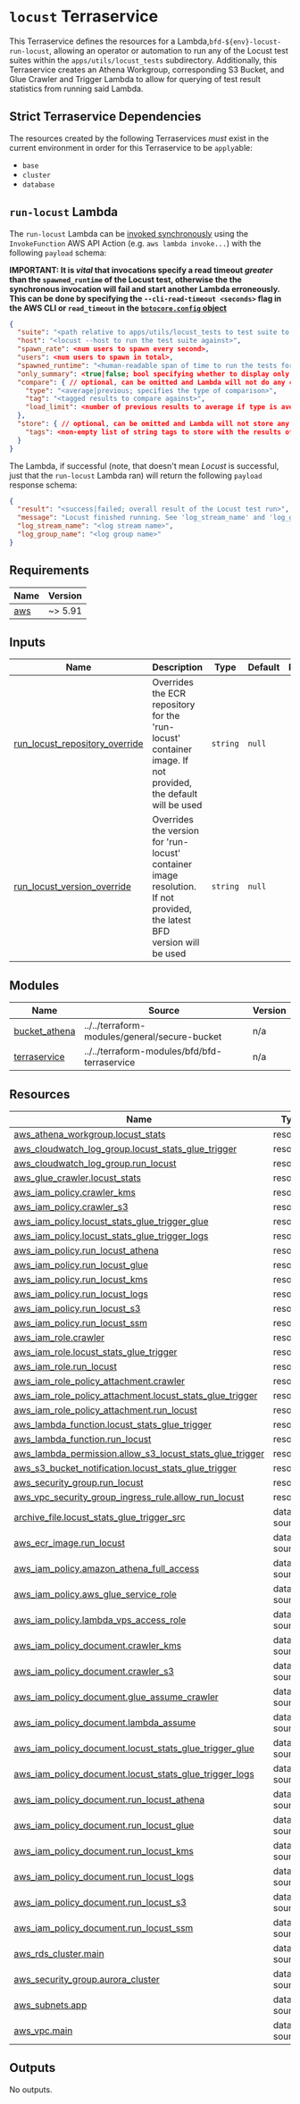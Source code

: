 # `locust` Terraservice

This Terraservice defines the resources for a Lambda,`bfd-${env}-locust-run-locust`, allowing an operator or automation to run any of the Locust test suites within the `apps/utils/locust_tests` subdirectory. Additionally, this Terraservice creates an Athena Workgroup, corresponding S3 Bucket, and Glue Crawler and Trigger Lambda to allow for querying of test result statistics from running said Lambda.

## Strict Terraservice Dependencies

The resources created by the following Terraservices _must_ exist in the current environment in order for this Terraservice to be `apply`able:

- `base`
- `cluster`
- `database`

## `run-locust` Lambda

The `run-locust` Lambda can be [invoked synchronously](https://docs.amazonaws.cn/en_us/lambda/latest/dg/invocation-sync.html) using the `InvokeFunction` AWS API Action (e.g. `aws lambda invoke...`) with the following `payload` schema:

**IMPORTANT: It is _vital_ that invocations specify a read timeout _greater_ than the `spawned_runtime` of the Locust test, otherwise the the synchronous invocation will fail and start another Lambda erroneously. This can be done by specifying the `--cli-read-timeout <seconds>` flag in the AWS CLI or `read_timeout` in the [`botocore.config` object](https://botocore.amazonaws.com/v1/documentation/api/latest/reference/config.html)**

```json
{
  "suite": "<path relative to apps/utils/locust_tests to test suite to run>",
  "host": "<locust --host to run the test suite against>",
  "spawn_rate": <num users to spawn every second>,
  "users": <num users to spawn in total>,
  "spawned_runtime": "<human-readable span of time to run the tests for after full spawn>",
  "only_summary": <true|false; bool specifying whether to display only a summary of results after test; optional, defaults to false>
  "compare": { // optional, can be omitted and Lambda will not do any comparisons
    "type": "<average|previous; specifies the type of comparison>",
    "tag": "<tagged results to compare against>",
    "load_limit": <number of previous results to average if type is average, ignore otherwise; optional, defaults to null (taking the built-in default of 5)>
  },
  "store": { // optional, can be omitted and Lambda will not store any results to S3
    "tags": <non-empty list of string tags to store with the results of the test run in S3/Athena>
  }
}
```

The Lambda, if successful (note, that doesn't mean _Locust_ is successful, just that the `run-locust` Lambda ran) will return the following `payload` response schema:

```json
{
  "result": "<success|failed; overall result of the Locust test run>",
  "message": "Locust finished running. See 'log_stream_name' and 'log_group_name' properties for CloudWatch Log output location",
  "log_stream_name": "<log stream name>",
  "log_group_name": "<log group name>"
}
```

<!-- BEGIN_TF_DOCS -->
<!--WARNING: GENERATED CONTENT with terraform-docs, e.g.
     'terraform-docs --config "$(git rev-parse --show-toplevel)/.terraform-docs.yml" .'
     Manually updating sections between TF_DOCS tags may be overwritten.
     See https://terraform-docs.io/user-guide/configuration/ for more information.
-->
## Requirements

| Name | Version |
|------|---------|
| <a name="requirement_aws"></a> [aws](#requirement\_aws) | ~> 5.91 |

<!--WARNING: GENERATED CONTENT with terraform-docs, e.g.
     'terraform-docs --config "$(git rev-parse --show-toplevel)/.terraform-docs.yml" .'
     Manually updating sections between TF_DOCS tags may be overwritten.
     See https://terraform-docs.io/user-guide/configuration/ for more information.
-->
## Inputs

| Name | Description | Type | Default | Required |
|------|-------------|------|---------|:--------:|
| <a name="input_run_locust_repository_override"></a> [run\_locust\_repository\_override](#input\_run\_locust\_repository\_override) | Overrides the ECR repository for the 'run-locust' container image. If not provided, the default will be used | `string` | `null` | no |
| <a name="input_run_locust_version_override"></a> [run\_locust\_version\_override](#input\_run\_locust\_version\_override) | Overrides the version for 'run-locust' container image resolution. If not provided, the latest BFD version will be used | `string` | `null` | no |

<!--WARNING: GENERATED CONTENT with terraform-docs, e.g.
     'terraform-docs --config "$(git rev-parse --show-toplevel)/.terraform-docs.yml" .'
     Manually updating sections between TF_DOCS tags may be overwritten.
     See https://terraform-docs.io/user-guide/configuration/ for more information.
-->
## Modules

| Name | Source | Version |
|------|--------|---------|
| <a name="module_bucket_athena"></a> [bucket\_athena](#module\_bucket\_athena) | ../../terraform-modules/general/secure-bucket | n/a |
| <a name="module_terraservice"></a> [terraservice](#module\_terraservice) | ../../terraform-modules/bfd/bfd-terraservice | n/a |

<!--WARNING: GENERATED CONTENT with terraform-docs, e.g.
     'terraform-docs --config "$(git rev-parse --show-toplevel)/.terraform-docs.yml" .'
     Manually updating sections between TF_DOCS tags may be overwritten.
     See https://terraform-docs.io/user-guide/configuration/ for more information.
-->
## Resources

| Name | Type |
|------|------|
| [aws_athena_workgroup.locust_stats](https://registry.terraform.io/providers/hashicorp/aws/latest/docs/resources/athena_workgroup) | resource |
| [aws_cloudwatch_log_group.locust_stats_glue_trigger](https://registry.terraform.io/providers/hashicorp/aws/latest/docs/resources/cloudwatch_log_group) | resource |
| [aws_cloudwatch_log_group.run_locust](https://registry.terraform.io/providers/hashicorp/aws/latest/docs/resources/cloudwatch_log_group) | resource |
| [aws_glue_crawler.locust_stats](https://registry.terraform.io/providers/hashicorp/aws/latest/docs/resources/glue_crawler) | resource |
| [aws_iam_policy.crawler_kms](https://registry.terraform.io/providers/hashicorp/aws/latest/docs/resources/iam_policy) | resource |
| [aws_iam_policy.crawler_s3](https://registry.terraform.io/providers/hashicorp/aws/latest/docs/resources/iam_policy) | resource |
| [aws_iam_policy.locust_stats_glue_trigger_glue](https://registry.terraform.io/providers/hashicorp/aws/latest/docs/resources/iam_policy) | resource |
| [aws_iam_policy.locust_stats_glue_trigger_logs](https://registry.terraform.io/providers/hashicorp/aws/latest/docs/resources/iam_policy) | resource |
| [aws_iam_policy.run_locust_athena](https://registry.terraform.io/providers/hashicorp/aws/latest/docs/resources/iam_policy) | resource |
| [aws_iam_policy.run_locust_glue](https://registry.terraform.io/providers/hashicorp/aws/latest/docs/resources/iam_policy) | resource |
| [aws_iam_policy.run_locust_kms](https://registry.terraform.io/providers/hashicorp/aws/latest/docs/resources/iam_policy) | resource |
| [aws_iam_policy.run_locust_logs](https://registry.terraform.io/providers/hashicorp/aws/latest/docs/resources/iam_policy) | resource |
| [aws_iam_policy.run_locust_s3](https://registry.terraform.io/providers/hashicorp/aws/latest/docs/resources/iam_policy) | resource |
| [aws_iam_policy.run_locust_ssm](https://registry.terraform.io/providers/hashicorp/aws/latest/docs/resources/iam_policy) | resource |
| [aws_iam_role.crawler](https://registry.terraform.io/providers/hashicorp/aws/latest/docs/resources/iam_role) | resource |
| [aws_iam_role.locust_stats_glue_trigger](https://registry.terraform.io/providers/hashicorp/aws/latest/docs/resources/iam_role) | resource |
| [aws_iam_role.run_locust](https://registry.terraform.io/providers/hashicorp/aws/latest/docs/resources/iam_role) | resource |
| [aws_iam_role_policy_attachment.crawler](https://registry.terraform.io/providers/hashicorp/aws/latest/docs/resources/iam_role_policy_attachment) | resource |
| [aws_iam_role_policy_attachment.locust_stats_glue_trigger](https://registry.terraform.io/providers/hashicorp/aws/latest/docs/resources/iam_role_policy_attachment) | resource |
| [aws_iam_role_policy_attachment.run_locust](https://registry.terraform.io/providers/hashicorp/aws/latest/docs/resources/iam_role_policy_attachment) | resource |
| [aws_lambda_function.locust_stats_glue_trigger](https://registry.terraform.io/providers/hashicorp/aws/latest/docs/resources/lambda_function) | resource |
| [aws_lambda_function.run_locust](https://registry.terraform.io/providers/hashicorp/aws/latest/docs/resources/lambda_function) | resource |
| [aws_lambda_permission.allow_s3_locust_stats_glue_trigger](https://registry.terraform.io/providers/hashicorp/aws/latest/docs/resources/lambda_permission) | resource |
| [aws_s3_bucket_notification.locust_stats_glue_trigger](https://registry.terraform.io/providers/hashicorp/aws/latest/docs/resources/s3_bucket_notification) | resource |
| [aws_security_group.run_locust](https://registry.terraform.io/providers/hashicorp/aws/latest/docs/resources/security_group) | resource |
| [aws_vpc_security_group_ingress_rule.allow_run_locust](https://registry.terraform.io/providers/hashicorp/aws/latest/docs/resources/vpc_security_group_ingress_rule) | resource |
| [archive_file.locust_stats_glue_trigger_src](https://registry.terraform.io/providers/hashicorp/archive/latest/docs/data-sources/file) | data source |
| [aws_ecr_image.run_locust](https://registry.terraform.io/providers/hashicorp/aws/latest/docs/data-sources/ecr_image) | data source |
| [aws_iam_policy.amazon_athena_full_access](https://registry.terraform.io/providers/hashicorp/aws/latest/docs/data-sources/iam_policy) | data source |
| [aws_iam_policy.aws_glue_service_role](https://registry.terraform.io/providers/hashicorp/aws/latest/docs/data-sources/iam_policy) | data source |
| [aws_iam_policy.lambda_vps_access_role](https://registry.terraform.io/providers/hashicorp/aws/latest/docs/data-sources/iam_policy) | data source |
| [aws_iam_policy_document.crawler_kms](https://registry.terraform.io/providers/hashicorp/aws/latest/docs/data-sources/iam_policy_document) | data source |
| [aws_iam_policy_document.crawler_s3](https://registry.terraform.io/providers/hashicorp/aws/latest/docs/data-sources/iam_policy_document) | data source |
| [aws_iam_policy_document.glue_assume_crawler](https://registry.terraform.io/providers/hashicorp/aws/latest/docs/data-sources/iam_policy_document) | data source |
| [aws_iam_policy_document.lambda_assume](https://registry.terraform.io/providers/hashicorp/aws/latest/docs/data-sources/iam_policy_document) | data source |
| [aws_iam_policy_document.locust_stats_glue_trigger_glue](https://registry.terraform.io/providers/hashicorp/aws/latest/docs/data-sources/iam_policy_document) | data source |
| [aws_iam_policy_document.locust_stats_glue_trigger_logs](https://registry.terraform.io/providers/hashicorp/aws/latest/docs/data-sources/iam_policy_document) | data source |
| [aws_iam_policy_document.run_locust_athena](https://registry.terraform.io/providers/hashicorp/aws/latest/docs/data-sources/iam_policy_document) | data source |
| [aws_iam_policy_document.run_locust_glue](https://registry.terraform.io/providers/hashicorp/aws/latest/docs/data-sources/iam_policy_document) | data source |
| [aws_iam_policy_document.run_locust_kms](https://registry.terraform.io/providers/hashicorp/aws/latest/docs/data-sources/iam_policy_document) | data source |
| [aws_iam_policy_document.run_locust_logs](https://registry.terraform.io/providers/hashicorp/aws/latest/docs/data-sources/iam_policy_document) | data source |
| [aws_iam_policy_document.run_locust_s3](https://registry.terraform.io/providers/hashicorp/aws/latest/docs/data-sources/iam_policy_document) | data source |
| [aws_iam_policy_document.run_locust_ssm](https://registry.terraform.io/providers/hashicorp/aws/latest/docs/data-sources/iam_policy_document) | data source |
| [aws_rds_cluster.main](https://registry.terraform.io/providers/hashicorp/aws/latest/docs/data-sources/rds_cluster) | data source |
| [aws_security_group.aurora_cluster](https://registry.terraform.io/providers/hashicorp/aws/latest/docs/data-sources/security_group) | data source |
| [aws_subnets.app](https://registry.terraform.io/providers/hashicorp/aws/latest/docs/data-sources/subnets) | data source |
| [aws_vpc.main](https://registry.terraform.io/providers/hashicorp/aws/latest/docs/data-sources/vpc) | data source |

<!--WARNING: GENERATED CONTENT with terraform-docs, e.g.
     'terraform-docs --config "$(git rev-parse --show-toplevel)/.terraform-docs.yml" .'
     Manually updating sections between TF_DOCS tags may be overwritten.
     See https://terraform-docs.io/user-guide/configuration/ for more information.
-->
## Outputs

No outputs.
<!-- END_TF_DOCS -->
